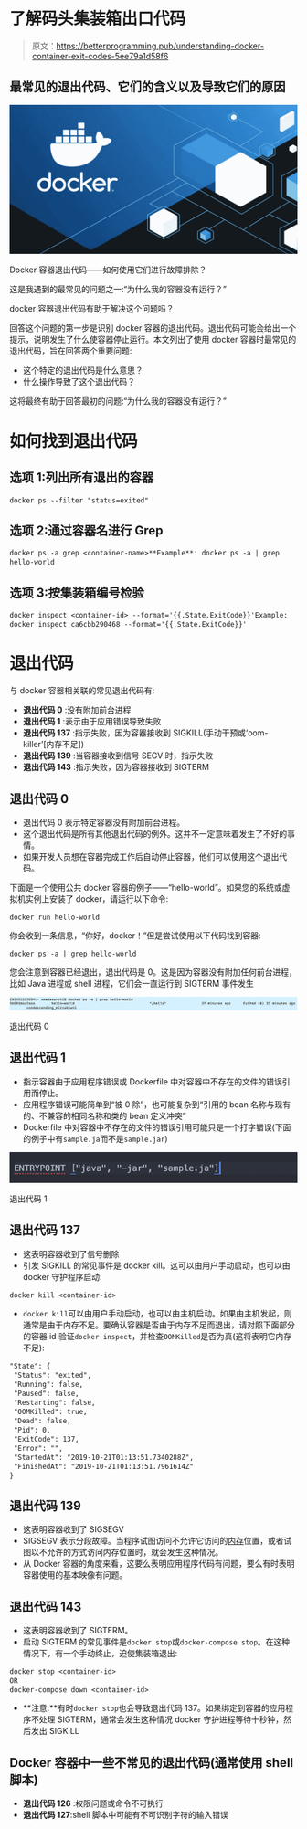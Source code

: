 # 了解码头集装箱出口代码

> 原文：<https://betterprogramming.pub/understanding-docker-container-exit-codes-5ee79a1d58f6>

## 最常见的退出代码、它们的含义以及导致它们的原因

![](img/41f4f31e9a2e6560ccf3fcd32c5830b8.png)

Docker 容器退出代码——如何使用它们进行故障排除？

这是我遇到的最常见的问题之一:“为什么我的容器没有运行？”

docker 容器退出代码有助于解决这个问题吗？

回答这个问题的第一步是识别 docker 容器的退出代码。退出代码可能会给出一个提示，说明发生了什么使容器停止运行。本文列出了使用 docker 容器时最常见的退出代码，旨在回答两个重要问题:

*   这个特定的退出代码是什么意思？
*   什么操作导致了这个退出代码？

这将最终有助于回答最初的问题:“为什么我的容器没有运行？”

# 如何找到退出代码

## 选项 1:列出所有退出的容器

```
docker ps --filter "status=exited"
```

## 选项 2:通过容器名进行 Grep

```
docker ps -a grep <container-name>**Example**: docker ps -a | grep hello-world
```

## 选项 3:按集装箱编号检验

```
docker inspect <container-id> --format='{{.State.ExitCode}}'Example: docker inspect ca6cbb290468 --format='{{.State.ExitCode}}'
```

# 退出代码

与 docker 容器相关联的常见退出代码有:

*   **退出代码 0** :没有附加前台进程
*   **退出代码 1** :表示由于应用错误导致失败
*   **退出代码 137** :指示失败，因为容器接收到 SIGKILL(手动干预或‘oom-killer’[内存不足])
*   **退出代码 139** :当容器接收到信号 SEGV 时，指示失败
*   **退出代码 143** :指示失败，因为容器接收到 SIGTERM

## 退出代码 0

*   退出代码 0 表示特定容器没有附加前台进程。
*   这个退出代码是所有其他退出代码的例外。这并不一定意味着发生了不好的事情。
*   如果开发人员想在容器完成工作后自动停止容器，他们可以使用这个退出代码。

下面是一个使用公共 docker 容器的例子——“hello-world”。如果您的系统或虚拟机实例上安装了 docker，请运行以下命令:

```
docker run hello-world
```

你会收到一条信息，“你好，docker！”但是尝试使用以下代码找到容器:

```
docker ps -a | grep hello-world
```

您会注意到容器已经退出，退出代码是 0。这是因为容器没有附加任何前台进程，比如 Java 进程或 shell 进程，它们会一直运行到 SIGTERM 事件发生

![](img/b1af39ed08bf83aaf7e665e3963ce8be.png)

退出代码 0

## 退出代码 1

*   指示容器由于应用程序错误或 Dockerfile 中对容器中不存在的文件的错误引用而停止。
*   应用程序错误可能简单到“被 0 除”，也可能复杂到“引用的 bean 名称与现有的、不兼容的相同名称和类的 bean 定义冲突”
*   Dockerfile 中对容器中不存在的文件的错误引用可能只是一个打字错误(下面的例子中有`sample.ja`而不是`sample.jar`)

![](img/c13c0dce5054b848937998d1391151f5.png)

退出代码 1

## 退出代码 137

*   这表明容器收到了信号删除
*   引发 SIGKILL 的常见事件是 docker kill。这可以由用户手动启动，也可以由 docker 守护程序启动:

```
docker kill <container-id>
```

*   `docker kill`可以由用户手动启动，也可以由主机启动。如果由主机发起，则通常是由于内存不足。要确认容器是否由于内存不足而退出，请对照下面部分的容器 id 验证`docker inspect`，并检查`OOMKilled`是否为真(这将表明它内存不足):

```
"State": {
 "Status": "exited",
 "Running": false,
 "Paused": false,
 "Restarting": false,
 "OOMKilled": true,
 "Dead": false,
 "Pid": 0,
 "ExitCode": 137,
 "Error": "",
 "StartedAt": "2019-10-21T01:13:51.7340288Z",
 "FinishedAt": "2019-10-21T01:13:51.7961614Z"
}
```

## 退出代码 139

*   这表明容器收到了 SIGSEGV
*   SIGSEGV 表示分段故障。当程序试图访问不允许它访问的[内存](https://en.wikipedia.org/wiki/Computer_memory)位置，或者试图以不允许的方式访问内存位置时，就会发生这种情况。
*   从 Docker 容器的角度来看，这要么表明应用程序代码有问题，要么有时表明容器使用的基本映像有问题。

## 退出代码 143

*   这表明容器收到了 SIGTERM。
*   启动 SIGTERM 的常见事件是`docker stop`或`docker-compose stop`。在这种情况下，有一个手动终止，迫使集装箱退出:

```
docker stop <container-id>
OR
docker-compose down <container-id>
```

*   **注意:**有时`docker stop`也会导致退出代码 137。如果绑定到容器的应用程序不处理 SIGTERM，通常会发生这种情况 docker 守护进程等待十秒钟，然后发出 SIGKILL

## **Docker 容器中一些不常见的退出代码(通常使用 shell 脚本)**

*   **退出代码 126** :权限问题或命令不可执行
*   **退出代码 127**:shell 脚本中可能有不可识别字符的输入错误